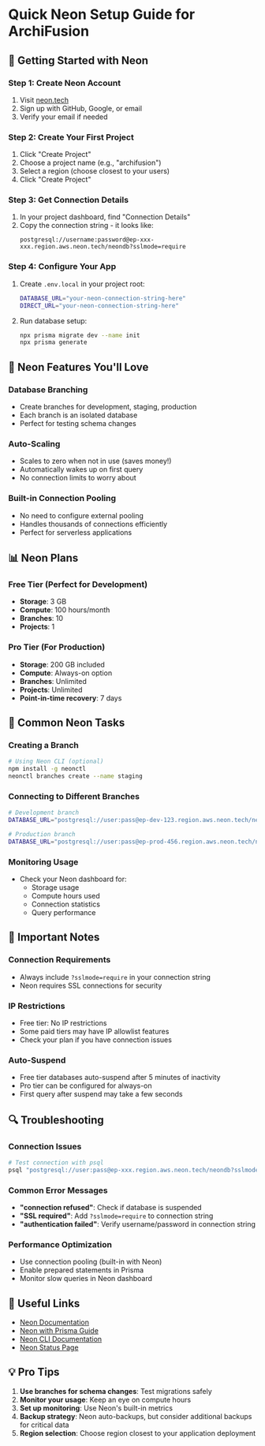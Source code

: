 # Quick Neon Setup Guide for ArchiFusion

## 🚀 Getting Started with Neon

### Step 1: Create Neon Account
1. Visit [neon.tech](https://neon.tech)
2. Sign up with GitHub, Google, or email
3. Verify your email if needed

### Step 2: Create Your First Project
1. Click "Create Project"
2. Choose a project name (e.g., "archifusion")
3. Select a region (choose closest to your users)
4. Click "Create Project"

### Step 3: Get Connection Details
1. In your project dashboard, find "Connection Details"
2. Copy the connection string - it looks like:
   ```
   postgresql://username:password@ep-xxx-xxx.region.aws.neon.tech/neondb?sslmode=require
   ```

### Step 4: Configure Your App
1. Create `.env.local` in your project root:
   ```bash
   DATABASE_URL="your-neon-connection-string-here"
   DIRECT_URL="your-neon-connection-string-here"
   ```

2. Run database setup:
   ```bash
   npx prisma migrate dev --name init
   npx prisma generate
   ```

## 🌟 Neon Features You'll Love

### Database Branching
- Create branches for development, staging, production
- Each branch is an isolated database
- Perfect for testing schema changes

### Auto-Scaling
- Scales to zero when not in use (saves money!)
- Automatically wakes up on first query
- No connection limits to worry about

### Built-in Connection Pooling
- No need to configure external pooling
- Handles thousands of connections efficiently
- Perfect for serverless applications

## 📊 Neon Plans

### Free Tier (Perfect for Development)
- **Storage**: 3 GB
- **Compute**: 100 hours/month
- **Branches**: 10
- **Projects**: 1

### Pro Tier (For Production)
- **Storage**: 200 GB included
- **Compute**: Always-on option
- **Branches**: Unlimited
- **Projects**: Unlimited
- **Point-in-time recovery**: 7 days

## 🔧 Common Neon Tasks

### Creating a Branch
```bash
# Using Neon CLI (optional)
npm install -g neonctl
neonctl branches create --name staging
```

### Connecting to Different Branches
```bash
# Development branch
DATABASE_URL="postgresql://user:pass@ep-dev-123.region.aws.neon.tech/neondb?sslmode=require"

# Production branch
DATABASE_URL="postgresql://user:pass@ep-prod-456.region.aws.neon.tech/neondb?sslmode=require"
```

### Monitoring Usage
- Check your Neon dashboard for:
  - Storage usage
  - Compute hours used
  - Connection statistics
  - Query performance

## 🚨 Important Notes

### Connection Requirements
- Always include `?sslmode=require` in your connection string
- Neon requires SSL connections for security

### IP Restrictions
- Free tier: No IP restrictions
- Some paid tiers may have IP allowlist features
- Check your plan if you have connection issues

### Auto-Suspend
- Free tier databases auto-suspend after 5 minutes of inactivity
- Pro tier can be configured for always-on
- First query after suspend may take a few seconds

## 🔍 Troubleshooting

### Connection Issues
```bash
# Test connection with psql
psql "postgresql://user:pass@ep-xxx.region.aws.neon.tech/neondb?sslmode=require"
```

### Common Error Messages
- **"connection refused"**: Check if database is suspended
- **"SSL required"**: Add `?sslmode=require` to connection string
- **"authentication failed"**: Verify username/password in connection string

### Performance Optimization
- Use connection pooling (built-in with Neon)
- Enable prepared statements in Prisma
- Monitor slow queries in Neon dashboard

## 🔗 Useful Links

- [Neon Documentation](https://neon.tech/docs)
- [Neon with Prisma Guide](https://neon.tech/docs/guides/prisma)
- [Neon CLI Documentation](https://neon.tech/docs/reference/cli-reference)
- [Neon Status Page](https://neonstatus.com/)

## 💡 Pro Tips

1. **Use branches for schema changes**: Test migrations safely
2. **Monitor your usage**: Keep an eye on compute hours
3. **Set up monitoring**: Use Neon's built-in metrics
4. **Backup strategy**: Neon auto-backups, but consider additional backups for critical data
5. **Region selection**: Choose region closest to your application deployment
